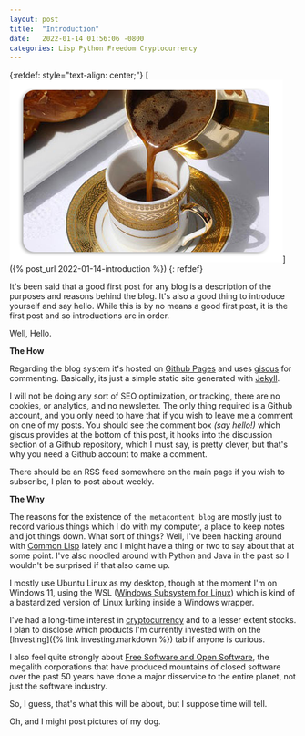```yaml
---
layout: post
title:  "Introduction"
date:   2022-01-14 01:56:06 -0800
categories: Lisp Python Freedom Cryptocurrency
---
```


{:refdef: style="text-align: center;"}
[![Coffee fit for a king](/assets/coffee.jpg)]({% post_url
2022-01-14-introduction %})
{: refdef}

It's been said that a good first post for any blog is a description of
the purposes and reasons behind the blog. It's also a good thing to
introduce yourself and say hello. While this is by no means a good
first post, it is the first post and so introductions are in order.

Well, Hello.

**The How**

Regarding the blog system it's hosted on [Github Pages](https://pages.github.com/) and uses
[giscus](https://giscus.app/) for commenting. Basically, its just a simple static site generated
with [Jekyll](https://jekyllrb.com/).

I will not be doing any sort of SEO optimization, or tracking, there
are no cookies, or analytics, and no newsletter. The only thing required is a Github
account, and you only need to have that if you wish to leave me a
comment on one of my posts.
You should see the comment box *(say hello!)* which giscus provides at
the bottom of this post, it hooks into the discussion section of a
Github repository, which I must say, is pretty clever, but that's why you
need a Github account to make a comment.

There should be an RSS feed somewhere on the main page if you wish to
subscribe, I plan to post about weekly.

**The Why**

The reasons for the existence of `the metacontent blog` are mostly just to record various things
which I do with my computer, a place to keep notes and jot things
down. What sort of things? Well, I've been hacking around with [Common
Lisp](https://common-lisp.net/) lately and I might have a thing or two to say about that at some point. I've
also noodled around with Python and Java in the past so I wouldn't be surprised
if that also came up.

I mostly use Ubuntu Linux as my desktop, though at the moment I'm on
Windows 11, using the WSL ([Windows Subsystem for
Linux](https://docs.microsoft.com/en-us/windows/wsl/install)) which is
kind of a bastardized version of Linux lurking inside a Windows wrapper.

I've had a long-time interest in [cryptocurrency](https://crypto.com/) and to a lesser
extent stocks. I plan to disclose which products I'm currently
invested with on the
[Investing]({% link investing.markdown %}) tab if anyone is curious.

I also feel quite strongly about [Free Software and Open
Software](https://opensource.com/), the megalith corporations that
have produced mountains of closed software over the past 50 years have
done a major disservice to the entire planet, not just the software industry.

So, I guess, that's what this will be about, but I suppose time will
tell.

Oh, and I might post pictures of my dog.

